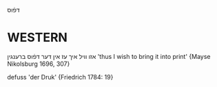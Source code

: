 דפֿוס

WESTERN
========

אזו וויל איך עז אין דער דפֿוס ברענגין
'thus I wish to bring it into print'
{Mayse Nikolsburg 1696, 307}

defuss 'der Druk' {Friedrich 1784: 19}
